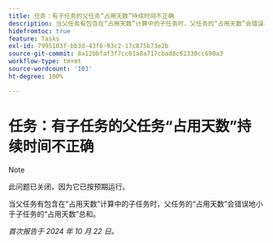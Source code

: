 ```yaml
---
title: 任务：有子任务的父任务“占用天数”持续时间不正确
description: 当父任务有包含在“占用天数”计算中的子任务时，父任务的“占用天数”会错误地小于子任务的“占用天数”总和。
hidefromtoc: true
feature: Tasks
exl-id: 7995103f-bb3d-43f6-93c2-17c875b73e2b
source-git-commit: 8a12bbfaf3f7cc01a8a717cbad8c62330cc690a3
workflow-type: tm+mt
source-wordcount: '103'
ht-degree: 100%

---
```


# 任务：有子任务的父任务“占用天数”持续时间不正确

>[!NOTE]
>
>此问题已关闭，因为它已按预期运行。

当父任务有包含在“占用天数”计算中的子任务时，父任务的“占用天数”会错误地小于子任务的“占用天数”总和。

_首次报告于 2024 年 10 月 22 日。_
